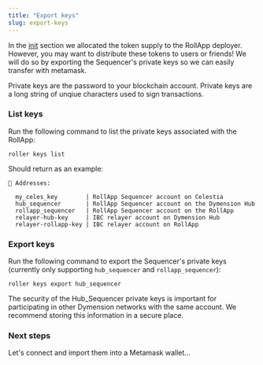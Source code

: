 ```yaml
---
title: "Export keys"
slug: export-keys
---
```


In the [init](./initialize) section we allocated the token supply to the RollApp deployer. However, you may want to distribute these tokens to users or friends! We will do so by exporting the Sequencer's private keys so we can easily transfer with metamask.

Private keys are the password to your blockchain account. Private keys are a long string of unqiue characters used to sign transactions.

### List keys

Run the following command to list the private keys associated with the RollApp:

```
roller keys list
```

Should return as an example:

```
🔑 Addresses:

  my_celes_key        | RollApp Sequencer account on Celestia
  hub_sequencer       | RollApp Sequencer account on the Dymension Hub
  rollapp_sequencer   | RollApp Sequencer account on the RollApp
  relayer-hub-key     | IBC relayer account on Dymension Hub
  relayer-rollapp-key | IBC relayer account on RollApp
```

### Export keys

Run the following command to export the Sequencer's private keys (currently only supporting `hub_sequencer` and `rollapp_sequencer`):

```
roller keys export hub_sequencer
```

The security of the Hub_Sequencer private keys is important for participating in other Dymension networks with the same account. We recommend storing this information in a secure place.

### Next steps

Let's connect and import them into a Metamask wallet...
